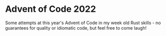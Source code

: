 # Advent of Code 2022

Some attempts at this year's Advent of Code in my week old Rust skills - no guarantees for quality or idiomatic code, but feel free to come laugh!
